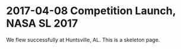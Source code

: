 # 2017-04-08 Competition Launch, NASA SL 2017

We flew successfully at Huntsville, AL. This is a skeleton page.

